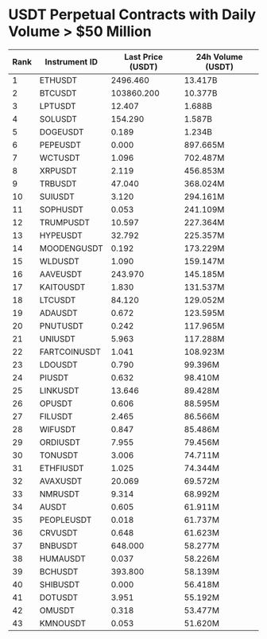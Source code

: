 # USDT Perpetual Contracts with Daily Volume > $50 Million

| Rank | Instrument ID | Last Price (USDT) | 24h Volume (USDT) |
|------|---------------|-------------------|-------------------|
| 1 | ETHUSDT | 2496.460 | 13.417B |
| 2 | BTCUSDT | 103860.200 | 10.377B |
| 3 | LPTUSDT | 12.407 | 1.688B |
| 4 | SOLUSDT | 154.290 | 1.587B |
| 5 | DOGEUSDT | 0.189 | 1.234B |
| 6 | PEPEUSDT | 0.000 | 897.665M |
| 7 | WCTUSDT | 1.096 | 702.487M |
| 8 | XRPUSDT | 2.119 | 456.853M |
| 9 | TRBUSDT | 47.040 | 368.024M |
| 10 | SUIUSDT | 3.120 | 294.161M |
| 11 | SOPHUSDT | 0.053 | 241.109M |
| 12 | TRUMPUSDT | 10.597 | 227.364M |
| 13 | HYPEUSDT | 32.792 | 225.357M |
| 14 | MOODENGUSDT | 0.192 | 173.229M |
| 15 | WLDUSDT | 1.090 | 159.147M |
| 16 | AAVEUSDT | 243.970 | 145.185M |
| 17 | KAITOUSDT | 1.830 | 131.537M |
| 18 | LTCUSDT | 84.120 | 129.052M |
| 19 | ADAUSDT | 0.672 | 123.595M |
| 20 | PNUTUSDT | 0.242 | 117.965M |
| 21 | UNIUSDT | 5.963 | 117.288M |
| 22 | FARTCOINUSDT | 1.041 | 108.923M |
| 23 | LDOUSDT | 0.790 | 99.396M |
| 24 | PIUSDT | 0.632 | 98.410M |
| 25 | LINKUSDT | 13.646 | 89.428M |
| 26 | OPUSDT | 0.606 | 88.595M |
| 27 | FILUSDT | 2.465 | 86.566M |
| 28 | WIFUSDT | 0.847 | 85.486M |
| 29 | ORDIUSDT | 7.955 | 79.456M |
| 30 | TONUSDT | 3.006 | 74.711M |
| 31 | ETHFIUSDT | 1.025 | 74.344M |
| 32 | AVAXUSDT | 20.069 | 69.572M |
| 33 | NMRUSDT | 9.314 | 68.992M |
| 34 | AUSDT | 0.605 | 61.911M |
| 35 | PEOPLEUSDT | 0.018 | 61.737M |
| 36 | CRVUSDT | 0.648 | 61.623M |
| 37 | BNBUSDT | 648.000 | 58.277M |
| 38 | HUMAUSDT | 0.037 | 58.226M |
| 39 | BCHUSDT | 393.800 | 58.139M |
| 40 | SHIBUSDT | 0.000 | 56.418M |
| 41 | DOTUSDT | 3.951 | 55.192M |
| 42 | OMUSDT | 0.318 | 53.477M |
| 43 | KMNOUSDT | 0.053 | 51.620M |
